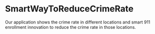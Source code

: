 # SmartWayToReduceCrimeRate
 Our application shows the crime rate in different locations and smart 911 enrollment innovation to reduce the crime rate in those locations.
